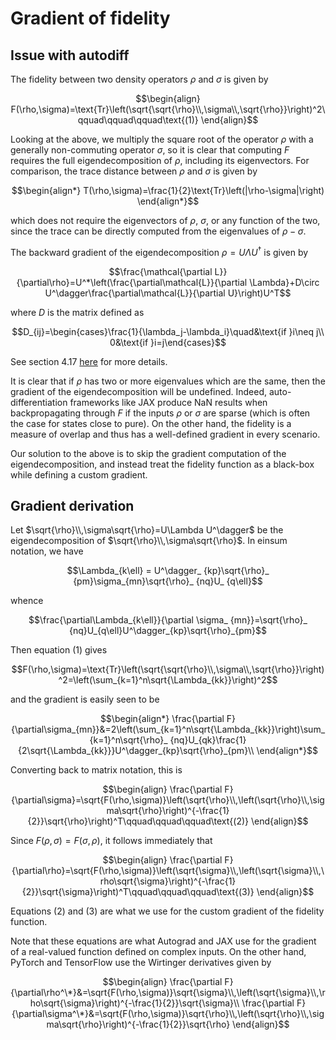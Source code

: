 
# Gradient of fidelity

## Issue with autodiff
The fidelity between two density operators $\rho$ and $\sigma$ is given by

$$\begin{align}
F(\rho,\sigma)=\text{Tr}\left(\sqrt{\sqrt{\rho}\\,\sigma\\,\sqrt{\rho}}\right)^2\qquad\qquad\qquad\text{(1)}
\end{align}$$

Looking at the above, we multiply the square root of the operator $\rho$ with a generally non-commuting operator $\sigma$, so it is clear that computing $F$ requires the full eigendecomposition of $\rho$, including its eigenvectors. For comparison, the trace distance between $\rho$ and $\sigma$ is given by

$$\begin{align*}
T(\rho,\sigma)=\frac{1}{2}\text{Tr}\left(|\rho-\sigma|\right)
\end{align*}$$

which does not require the eigenvectors of $\rho$, $\sigma$, or any function of the two, since the trace can be directly computed from the eigenvalues of $\rho-\sigma$.

The backward gradient of the eigendecomposition $\rho=U\Lambda U^\dagger$ is given by

$$\frac{\mathcal{\partial L}}{\partial\rho}=U^*\left(\frac{\partial\mathcal{L}}{\partial \Lambda}+D\circ U^\dagger\frac{\partial\mathcal{L}}{\partial U}\right)U^T$$

where $D$ is the matrix defined as

$$D_{ij}=\begin{cases}\frac{1}{\lambda_j-\lambda_i}\quad&\text{if }i\neq j\\
0&\text{if }i=j\end{cases}$$

See section 4.17 [here](https://arxiv.org/pdf/1701.00392.pdf) for more details.

It is clear that if $\rho$ has two or more eigenvalues which are the same, then the gradient of the eigendecomposition will be undefined. Indeed, auto-differentiation frameworks like JAX produce NaN results when backpropagating through $F$ if the inputs $\rho$ or $\sigma$ are sparse (which is often the case for states close to pure). On the other hand, the fidelity is a measure of overlap and thus has a well-defined gradient in every scenario.

Our solution to the above is to skip the gradient computation of the eigendecomposition, and instead treat the fidelity function as a black-box while defining a custom gradient.

## Gradient derivation

Let $\sqrt{\rho}\\,\sigma\sqrt{\rho}=U\Lambda U^\dagger$ be the eigendecomposition of $\sqrt{\rho}\\,\sigma\sqrt{\rho}$. In einsum notation, we have

$$\Lambda_{k\ell} = U^\dagger_ {kp}\sqrt{\rho}_ {pm}\sigma_{mn}\sqrt{\rho}_ {nq}U_ {q\ell}$$

whence

$$\frac{\partial\Lambda_{k\ell}}{\partial \sigma_ {mn}}=\sqrt{\rho}_ {nq}U_{q\ell}U^\dagger_{kp}\sqrt{\rho}_{pm}$$

Then equation (1) gives

$$F(\rho,\sigma)=\text{Tr}\left(\sqrt{\sqrt{\rho}\\,\sigma\\,\sqrt{\rho}}\right)^2=\left(\sum_{k=1}^n\sqrt{\Lambda_{kk}}\right)^2$$

and the gradient is easily seen to be

$$\begin{align*}
\frac{\partial F}{\partial\sigma_{mn}}&=2\left(\sum_{k=1}^n\sqrt{\Lambda_{kk}}\right)\sum_{k=1}^n\sqrt{\rho}_ {nq}U_{qk}\frac{1}{2\sqrt{\Lambda_{kk}}}U^\dagger_{kp}\sqrt{\rho}_{pm}\\
\end{align*}$$

Converting back to matrix notation, this is

$$\begin{align}
\frac{\partial F}{\partial\sigma}=\sqrt{F(\rho,\sigma)}\left(\sqrt{\rho}\\,\left(\sqrt{\rho}\\,\sigma\sqrt{\rho}\right)^{-\frac{1}{2}}\sqrt{\rho}\right)^T\qquad\qquad\qquad\text{(2)}
\end{align}$$

Since $F(\rho,\sigma)=F(\sigma,\rho)$, it follows immediately that

$$\begin{align}
\frac{\partial F}{\partial\rho}=\sqrt{F(\rho,\sigma)}\left(\sqrt{\sigma}\\,\left(\sqrt{\sigma}\\,\rho\sqrt{\sigma}\right)^{-\frac{1}{2}}\sqrt{\sigma}\right)^T\qquad\qquad\qquad\text{(3)}
\end{align}$$

Equations (2) and (3) are what we use for the custom gradient of the fidelity function.

Note that these equations are what Autograd and JAX use for the gradient of a real-valued function defined on complex inputs. On the other hand, PyTorch and TensorFlow use the Wirtinger derivatives given by

$$\begin{align}
\frac{\partial F}{\partial\rho^\*}&=\sqrt{F(\rho,\sigma)}\sqrt{\sigma}\\,\left(\sqrt{\sigma}\\,\rho\sqrt{\sigma}\right)^{-\frac{1}{2}}\sqrt{\sigma}\\
\frac{\partial F}{\partial\sigma^\*}&=\sqrt{F(\rho,\sigma)}\sqrt{\rho}\\,\left(\sqrt{\rho}\\,\sigma\sqrt{\rho}\right)^{-\frac{1}{2}}\sqrt{\rho}
\end{align}$$
